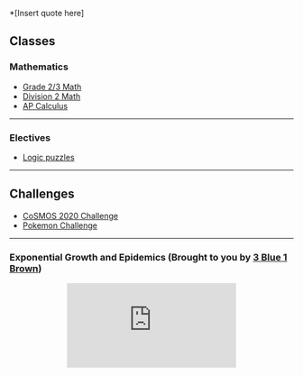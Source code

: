*[Insert quote here]

## Classes 

### Mathematics 
* [Grade 2/3 Math](grade23.md)
* [Division 2 Math](div2.md)
* [AP Calculus](Calculus.md)

---
### Electives 
* [Logic puzzles](logicpuzzles.md)

---


## Challenges

* <a href="https://vincentchan02.wixsite.com/cosmospuzzle"> CoSMOS 2020 Challenge</a> 
* <a href="https://MerrickMath.github.io/MerrickMath.github.io-PokemonChallenge/"> Pokemon Challenge</a> 

---

### Exponential Growth and Epidemics (Brought to you by <a href="https://www.youtube.com/channel/UCYO_jab_esuFRV4b17AJtAw"> 3 Blue 1 Brown</a>)
<p align="center"> 
  <iframe src="https://www.youtube.com/embed/Kas0tIxDvrg" frameborder="0" allow="accelerometer; autoplay; encrypted-media; gyroscope; picture-in-picture" allowfullscreen class="vid"></iframe> </p>



